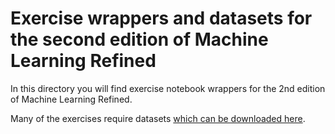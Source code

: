 # Exercise wrappers and datasets for the second edition of Machine Learning Refined

In this directory you will find exercise notebook wrappers for the 2nd edition of Machine Learning Refined.

Many of the exercises require datasets [which can be downloaded here](https://www.dropbox.com/scl/fi/4cry0hx56bzo7mqjkuf6r/mlrefined_ed2_datasets.zip?rlkey=pg92m4i69wzdhohs0p3g27pxg&st=g9z5gpuj&dl=0).
